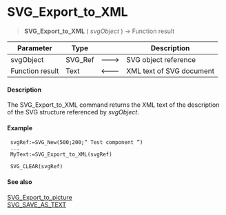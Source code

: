 # SVG_Export_to_XML

>**SVG_Export_to_XML** ( *svgObject* ) -> Function result

| Parameter | Type |  | Description |
| --- | --- | --- | --- |
| svgObject | SVG_Ref | &#x1F852; | SVG object reference |
| Function result | Text | &#x1F850; | XML text of SVG document |



#### Description 

The SVG\_Export\_to\_XML command returns the XML text of the description of the SVG structure referenced by *svgObject*.

#### Example 

```4d
 svgRef:=SVG_New(500;200;“ Test component ”)
 ...
 MyText:=SVG_Export_to_XML(svgRef)
 
 SVG_CLEAR(svgRef)
```

#### See also 

[SVG\_Export\_to\_picture](SVG%5FExport%5Fto%5Fpicture.md)  
[SVG\_SAVE\_AS\_TEXT](SVG%5FSAVE%5FAS%5FTEXT.md)  